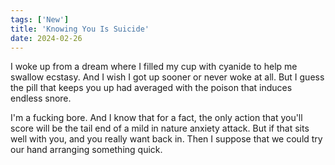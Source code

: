 ```yaml
---
tags: ['New']
title: 'Knowing You Is Suicide'
date: 2024-02-26
---
```


I woke up from a dream where I filled my cup with cyanide to help me swallow ecstasy. And I wish I got up sooner or never woke at all. But I guess the pill that keeps you up had averaged with the poison that induces endless snore.

I'm a fucking bore. And I know that for a fact, the only action that you'll score will be the tail end of a mild in nature anxiety attack. But if that sits well with you, and you really want back in. Then I suppose that we could try our hand arranging something quick.  
